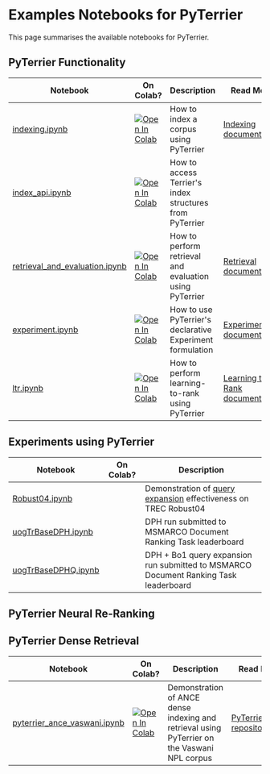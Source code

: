 
# Examples Notebooks for PyTerrier

This page summarises the available notebooks for PyTerrier.

## PyTerrier Functionality


|    Notebook      |   On Colab?     | Description                      |  Read More 
| ---------------- | --------------- | -------------------------------- | --------------- | 
| [indexing.ipynb](notebooks/indexing.ipynb)   | [![Open In Colab](https://colab.research.google.com/assets/colab-badge.svg)](https://colab.research.google.com/github/terrier-org/pyterrier/blob/master/examples/notebooks/indexing.ipynb) | How to index a corpus using PyTerrier | [Indexing documentation](https://pyterrier.readthedocs.io/en/latest/terrier-indexing.html)
| [index_api.ipynb](notebooks/index_api.ipynb)   | [![Open In Colab](https://colab.research.google.com/assets/colab-badge.svg)](https://colab.research.google.com/github/terrier-org/pyterrier/blob/master/examples/notebooks/index_api.ipynb) | How to access Terrier's index structures from PyTerrier |  | 
| [retrieval_and_evaluation.ipynb](notebooks/retrieval_and_evaluation.ipynb)  | [![Open In Colab](https://colab.research.google.com/assets/colab-badge.svg)](https://colab.research.google.com/github/terrier-org/pyterrier/blob/master/examples/notebooks/retrieval_and_evaluation.ipynb) | How to perform retrieval and evaluation using PyTerrier | [Retrieval documentation](https://pyterrier.readthedocs.io/en/latest/terrier-retrieval.html)  | 
| [experiment.ipynb](notebooks/experiment.ipynb)  | [![Open In Colab](https://colab.research.google.com/assets/colab-badge.svg)](https://colab.research.google.com/github/terrier-org/pyterrier/blob/master/examples/notebooks/experiment.ipynb) | How to use PyTerrier's declarative Experiment formulation | [Experiment documentation](https://pyterrier.readthedocs.io/en/latest/experiments.html) | 
| [ltr.ipynb](notebooks/ltr.ipynb)   | [![Open In Colab](https://colab.research.google.com/assets/colab-badge.svg)](https://colab.research.google.com/github/terrier-org/pyterrier/blob/master/examples/notebooks/ltr.ipynb) | How to perform learning-to-rank using PyTerrier |  [Learning to Rank documentation](https://pyterrier.readthedocs.io/en/latest/ltr.html)

## Experiments using PyTerrier

|    Notebook      |   On Colab?     | Description                      |   
| ---------------- | --------------- | -------------------------------- |
| [Robust04.ipynb](experiments/Robust04.ipynb)   |                 | Demonstration of [query expansion](https://pyterrier.readthedocs.io/en/latest/rewrite.html) effectiveness on TREC Robust04 |
| [uogTrBaseDPH.ipynb](https://github.com/cmacdonald/pyterrier-msmarco-document-leaderboard-runs/blob/master/uogTrBaseDPH.ipynb)  |  |   DPH run submitted to MSMARCO  Document Ranking Task leaderboard  |
| [uogTrBaseDPHQ.ipynb](https://github.com/cmacdonald/pyterrier-msmarco-document-leaderboard-runs/blob/master/uogTrBaseDPHQ.ipynb)  |  |   DPH + Bo1 query expansion run submitted to MSMARCO  Document Ranking Task leaderboard  |

## PyTerrier Neural Re-Ranking



## PyTerrier Dense Retrieval

|    Notebook      |   On Colab?     | Description                      |  Read More | 
| ---------------- | --------------- | -------------------------------- | ---------- |
| [pyterrier_ance_vaswani.ipynb](https://github.com/terrierteam/pyterrier_ance/blob/main/pyterrier_ance_vaswani.ipynb)  | [![Open In Colab](https://colab.research.google.com/assets/colab-badge.svg)](https://colab.research.google.com/github/terrierteam/pyterrier_ance/blob/main/pyterrier_ance_vaswani.ipynb) | Demonstration of ANCE dense indexing and retrieval using PyTerrier on the Vaswani NPL corpus | [PyTerrier_ance repository](https://github.com/terrierteam/pyterrier_ance)


